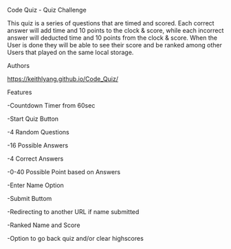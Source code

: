 Code Quiz - Quiz Challenge

This quiz is a series of questions that  are timed and scored. Each correct answer will add time and 10 points to the clock & score, while each incorrect answer will deducted time and 10 points from the clock & score. When the User is done they will be able to see their score and be ranked among other Users that played on the same local storage.

Authors

https://keithlyang.github.io/Code_Quiz/

Features

-Countdown Timer from 60sec

-Start Quiz Button

-4 Random Questions

-16 Possible Answers

-4 Correct Answers

-0-40 Possible Point based on Answers

-Enter Name Option

-Submit Buttom

-Redirecting to another URL if name submitted

-Ranked Name and Score

-Option to go back quiz and/or clear highscores
